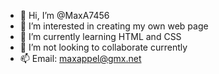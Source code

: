 - 👋 Hi, I’m @MaxA7456
- 👀 I’m interested in creating my own web page
- 🌱 I’m currently learning HTML and CSS
- 💞️ I’m not looking to collaborate currently
- 📫 Email: maxappel@gmx.net

<!---
MaxA7456/MaxA7456 is a ✨ special ✨ repository because its `README.md` (this file) appears on your GitHub profile.
You can click the Preview link to take a look at your changes.
--->

